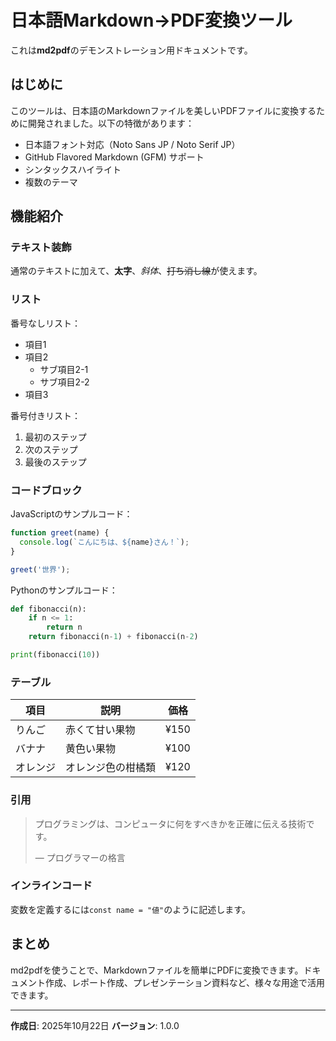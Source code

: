# 日本語Markdown→PDF変換ツール

これは**md2pdf**のデモンストレーション用ドキュメントです。

## はじめに

このツールは、日本語のMarkdownファイルを美しいPDFファイルに変換するために開発されました。以下の特徴があります：

- 日本語フォント対応（Noto Sans JP / Noto Serif JP）
- GitHub Flavored Markdown (GFM) サポート
- シンタックスハイライト
- 複数のテーマ

## 機能紹介

### テキスト装飾

通常のテキストに加えて、**太字**、*斜体*、~~打ち消し線~~が使えます。

### リスト

番号なしリスト：
- 項目1
- 項目2
  - サブ項目2-1
  - サブ項目2-2
- 項目3

番号付きリスト：
1. 最初のステップ
2. 次のステップ
3. 最後のステップ

### コードブロック

JavaScriptのサンプルコード：

```javascript
function greet(name) {
  console.log(`こんにちは、${name}さん！`);
}

greet('世界');
```

Pythonのサンプルコード：

```python
def fibonacci(n):
    if n <= 1:
        return n
    return fibonacci(n-1) + fibonacci(n-2)

print(fibonacci(10))
```

### テーブル

| 項目 | 説明 | 価格 |
|------|------|------|
| りんご | 赤くて甘い果物 | ¥150 |
| バナナ | 黄色い果物 | ¥100 |
| オレンジ | オレンジ色の柑橘類 | ¥120 |

### 引用

> プログラミングは、コンピュータに何をすべきかを正確に伝える技術です。
>
> — プログラマーの格言

### インラインコード

変数を定義するには`const name = "値"`のように記述します。

## まとめ

md2pdfを使うことで、Markdownファイルを簡単にPDFに変換できます。ドキュメント作成、レポート作成、プレゼンテーション資料など、様々な用途で活用できます。

---

**作成日**: 2025年10月22日
**バージョン**: 1.0.0
